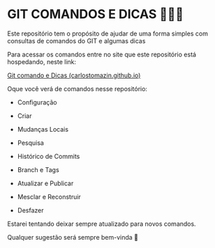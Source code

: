 # GIT COMANDOS E DICAS 👨🏼‍💻



Este repositório tem o propósito de ajudar de uma forma simples com consultas de comandos do GIT e algumas dicas

Para acessar os comandos entre no site que este repositório está hospedando, neste link:

[Git comando e Dicas (carlostomazin.github.io)](https://carlostomazin.github.io/git-comandos-e-dicas/)

Oque você verá de comandos nesse repositório:

- Configuração

- Criar

- Mudanças Locais

- Pesquisa

- Histórico de Commits

- Branch e Tags

- Atualizar e Publicar

- Mesclar e Reconstruir

- Desfazer



Estarei tentando deixar sempre atualizado para novos comandos.

Qualquer sugestão será sempre bem-vinda 👊
